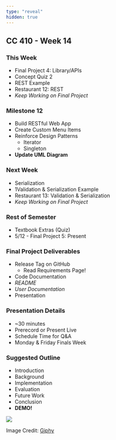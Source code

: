 ```yaml
---
type: "reveal"
hidden: true
---
```

<section>
	<h2>CC 410 - Week 14</h2>
</section>
<section>
	<h3>This Week</h3>
	<ul>
		<li>Final Project 4: Library/APIs</li>
		<li>Concept Quiz 2</li>
		<li>REST Example</li>
		<li>Restaurant 12: REST</li>
		<li><i>Keep Working on Final Project</i></li>
	</ul>
</section>
<section>
	<h3>Milestone 12</h3>
	<ul>
		<li>Build RESTful Web App</li>
		<li>Create Custom Menu Items</li>
		<li>Reinforce Design Patterns<ul>
			<li>Iterator</li>
			<li>Singleton</li>
		</ul></li>
		<li><b>Update UML Diagram</b></li>
	</ul>
</section>
<section>
	<h3>Next Week</h3>
	<ul>
		<li>Serialization</li>
		<li>1Validation & Serialization Example</li>
		<li>Restaurant 13: Validation & Serialization </li>
		<li><i>Keep Working on Final Project</i></li>
	</ul>
</section>
<section>
	<h3>Rest of Semester</h3>
	<ul>
		<li>Textbook Extras (Quiz)</li>
		<li>5/12 - Final Project 5: Present</li>
	</ul>
</section>
<section>
	<h3>Final Project Deliverables</h3>
	<ul>
		<li>Release Tag on GitHub<ul>
			<li>Read Requirements Page!</li>
		</ul></li>
		<li>Code Documentation</li>
		<li><i>README</i></li>
		<li><i>User Documentation</i></li>
		<li>Presentation</li>
	</ul>
</section>
<section>
	<h3>Presentation Details</h3>
	<ul>
		<li>~30 minutes</li>
		<li>Prerecord or Present Live</li>
		<li>Schedule Time for Q&A</li>
		<li>Monday & Friday Finals Week</li>
	</ul>
</section>
<section>
	<h3>Suggested Outline</h3>
	<ul>
		<li>Introduction</li>
		<li>Background</li>
		<li>Implementation</li>
		<li>Evaluation</li>
		<li>Future Work</li>
		<li>Conclusion</li>
		<li><b>DEMO!</b></li>
	</ul>
</section>
<section>
	<img class="plain stretch" src="https://media.giphy.com/media/yvzYir1XJJiicLPFuu/giphy.gif">
	<p class="imagecredit">Image Credit: <a href="https://giphy.com/gifs/yvzYir1XJJiicLPFuu">Giphy</a></p>
</section>